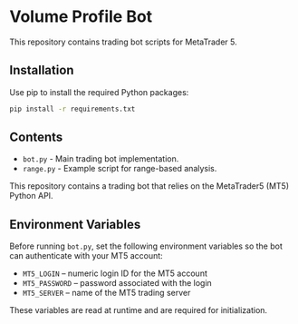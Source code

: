 # Volume Profile Bot

This repository contains trading bot scripts for MetaTrader 5.

## Installation

Use pip to install the required Python packages:

```bash
pip install -r requirements.txt
```

## Contents

- `bot.py` - Main trading bot implementation.
- `range.py` - Example script for range-based analysis.

This repository contains a trading bot that relies on the MetaTrader5 (MT5) Python API.

## Environment Variables

Before running `bot.py`, set the following environment variables so the bot can
authenticate with your MT5 account:

- `MT5_LOGIN` – numeric login ID for the MT5 account
- `MT5_PASSWORD` – password associated with the login
- `MT5_SERVER` – name of the MT5 trading server

These variables are read at runtime and are required for initialization.

